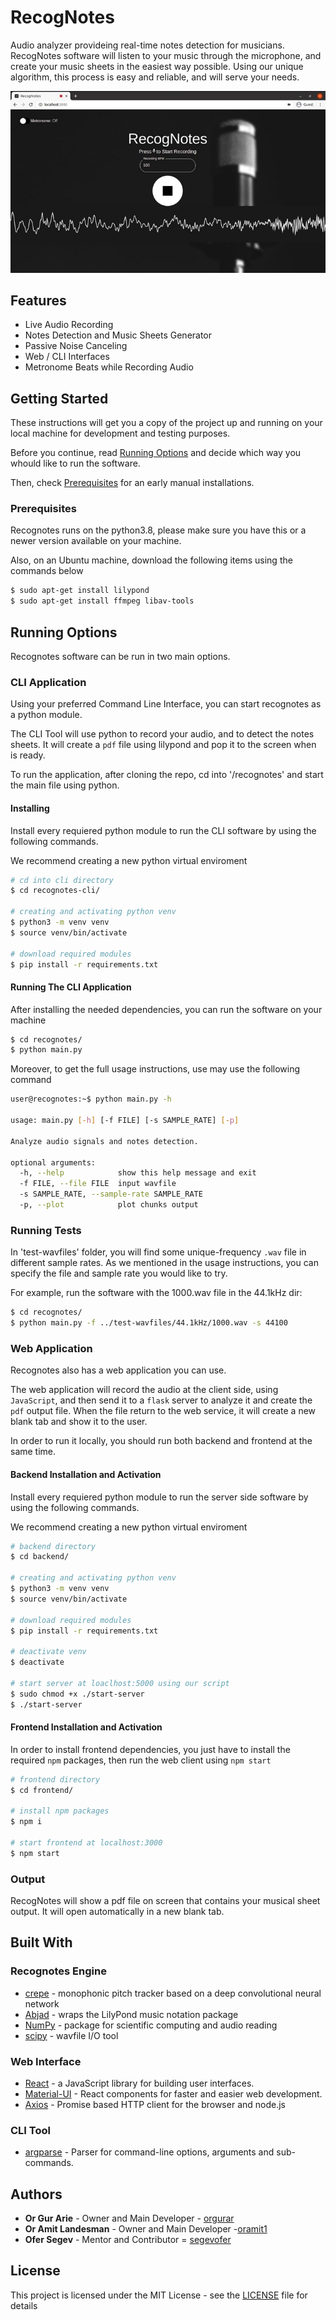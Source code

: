 # RecogNotes

Audio analyzer provideing real-time notes detection for musicians.
RecogNotes software will listen to your music through the microphone,
and create your music sheets in the easiest way possible.
Using our unique algorithm, this process is easy and reliable,
and will serve your needs.

![](recognotes.jpeg)

## Features

- Live Audio Recording
- Notes Detection and Music Sheets Generator
- Passive Noise Canceling
- Web / CLI Interfaces
- Metronome Beats while Recording Audio

## Getting Started

These instructions will get you a copy of the project up and running on your local machine for development and testing purposes.

Before you continue, read [Running Options](#running-options) and decide which way you whould like to run the software.

Then, check [Prerequisites](#Prerequisites) for an early manual installations.

### Prerequisites

Recognotes runs on the python3.8, please make sure you have this or a newer version available on your machine.

Also, on an Ubuntu machine, download the following items using the commands below

```bash
$ sudo apt-get install lilypond
$ sudo apt-get install ffmpeg libav-tools
```

## Running Options

Recognotes software can be run in two main options.

### CLI Application

Using your preferred Command Line Interface, you can start recognotes as a python module.

The CLI Tool will use python to record your audio, and to detect the notes sheets. It will create a `pdf` file using lilypond and pop it to the screen when is ready.

To run the application, after cloning the repo, cd into '/recognotes' and start the main file using python.

#### Installing

Install every requiered python module to run the CLI software by using the following commands.

We recommend creating a new python virtual enviroment

```bash
# cd into cli directory
$ cd recognotes-cli/

# creating and activating python venv
$ python3 -m venv venv
$ source venv/bin/activate

# download required modules
$ pip install -r requirements.txt
```

#### Running The CLI Application

After installing the needed dependencies, you can run the software on your machine

```bash
$ cd recognotes/
$ python main.py
```

Moreover, to get the full usage instructions, use may use the following command

```bash
user@recognotes:~$ python main.py -h

usage: main.py [-h] [-f FILE] [-s SAMPLE_RATE] [-p]

Analyze audio signals and notes detection.

optional arguments:
  -h, --help            show this help message and exit
  -f FILE, --file FILE  input wavfile
  -s SAMPLE_RATE, --sample-rate SAMPLE_RATE
  -p, --plot            plot chunks output

```

### Running Tests

In 'test-wavfiles' folder, you will find some unique-frequency `.wav` file in different sample rates.
As we mentioned in the usage instructions, you can specify the file and sample rate you would like to try.

For example, run the software with the 1000.wav file in the 44.1kHz dir:

```bash
$ cd recognotes/
$ python main.py -f ../test-wavfiles/44.1kHz/1000.wav -s 44100
```

### Web Application

Recognotes also has a web application you can use.

The web application will record the audio at the client side, using `JavaScript`, and then send it to a `flask` server to analyze it and create the `pdf` output file. When the file return to the web service, it will create a new blank tab and show it to the user.

In order to run it locally, you should run both backend and frontend at the same time.

#### Backend Installation and Activation

Install every requiered python module to run the server side software by using the following commands.

We recommend creating a new python virtual enviroment

```bash
# backend directory
$ cd backend/

# creating and activating python venv
$ python3 -m venv venv
$ source venv/bin/activate

# download required modules
$ pip install -r requirements.txt

# deactivate venv
$ deactivate

# start server at loaclhost:5000 using our script
$ sudo chmod +x ./start-server
$ ./start-server
```

#### Frontend Installation and Activation

In order to install frontend dependencies, you just have to install the required `npm` packages, then run the web client using `npm start`

```bash
# frontend directory
$ cd frontend/

# install npm packages
$ npm i

# start frontend at localhost:3000
$ npm start
```

### Output

RecogNotes will show a pdf file on screen that contains your musical sheet output. It will open automatically in a new blank tab.

## Built With

### Recognotes Engine

- [crepe](https://github.com/marl/crepe) - monophonic pitch tracker based on a deep convolutional neural network
- [Abjad](https://github.com/Abjad/abjad) - wraps the LilyPond music notation package
- [NumPy](https://numpy.org/) - package for scientific computing and audio reading
- [scipy](https://www.scipy.org/) - wavfile I/O tool

### Web Interface

- [React](https://github.com/facebook/react) - a JavaScript library for building user interfaces.
- [Material-UI](https://material-ui.com/) - React components for faster and easier web development.
- [Axios](https://www.npmjs.com/package/axios) - Promise based HTTP client for the browser and node.js

### CLI Tool

- [argparse](https://docs.python.org/3/library/argparse.html) - Parser for command-line options, arguments and sub-commands.

## Authors

- **Or Gur Arie** - Owner and Main Developer - [orgurar](https://github.com/orgurar)
- **Or Amit Landesman** - Owner and Main Developer -[oramit1](https://gitlab.com/oramit1)
- **Ofer Segev** - Mentor and Contributor = [segevofer](https://github.com/segevofer)

## License

This project is licensed under the MIT License - see the [LICENSE](LICENSE) file for details
